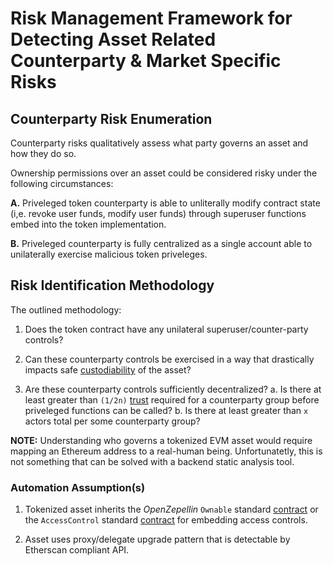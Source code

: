 # Risk Management Framework for Detecting Asset Related Counterparty & Market Specific Risks

## Counterparty Risk Enumeration
Counterparty risks qualitatively assess what party governs an asset and how they do so.

Ownership permissions over an asset could be considered risky under the following circumstances:

**A.** Priveleged token counterparty is able to unliterally modify contract state (i,e. revoke user funds, modify user funds) through superuser functions embed into the token implementation.

**B.** Priveleged counterparty is fully centralized as a single account able to unilaterally exercise malicious token priveleges. 

## Risk Identification Methodology
The outlined methodology:

1. Does the token contract have any unilateral superuser/counter-party controls?
2. Can these counterparty controls be exercised in a way that drastically impacts safe [custodiability](https://help.coinbase.com/en/coinbase/privacy-and-security/other/asset-security-review) of the asset?

3. Are these counterparty controls sufficiently decentralized?
    a. Is there at least greater than `(1/2n)` [trust](https://vitalik.ca/general/2020/08/20/trust.html) required for a counterparty group before priveleged functions can be called? 
    b. Is there at least greater than `x` actors total per some counterparty group?

**NOTE:** Understanding who governs a tokenized EVM asset would require mapping an Ethereum address to a real-human being. Unfortunatetly, this is not something that can be solved with a backend static analysis tool.

### Automation Assumption(s)
1. Tokenized asset inherits the _OpenZepellin_ `Ownable` standard [contract](https://docs.openzeppelin.com/contracts/3.x/api/access#Ownable) or the `AccessControl` standard [contract](https://docs.openzeppelin.com/contracts/3.x/api/access#AccessControl) for embedding access controls. 

2. Asset uses proxy/delegate upgrade pattern that is detectable by Etherscan compliant API.

